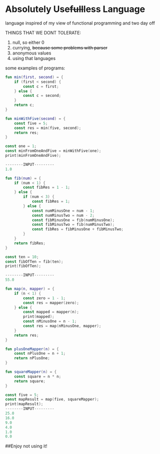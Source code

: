 # Absolutely Use~~full~~less Language

language inspired of my view of functional programming and two day off

THINGS THAT WE DONT TOLERATE:
1) null, so either 0
2) currying, ~~because some problems with parser~~
3) anonymous values
4) using that languages

some examples of programs:

```kotlin
fun min(first, second) = {
    if (first < second) {
        const c = first;
    } else {
        const c = second;
    }
    return c;
}

fun minWithFive(second) = {
    const five = 5;
    const res = min(five, second);
    return res;
}

const one = 1;
const minFromOneAndFive = minWithFive(one);
print(minFromOneAndFive);

--------INPUT---------
1.0
```

```kotlin
fun fib(num) = {
    if (num < 1) {
        const fibRes = 1 - 1;
    } else {
        if (num < 3) {
            const fibRes = 1;
        } else {
            const numMinusOne = num - 1;
            const numMinusTwo = num - 2;
            const fibMinusOne = fib(numMinusOne);
            const fibMinusTwo = fib(numMinusTwo);
            const fibRes = fibMinusOne + fibMinusTwo;
        }
    }
    return fibRes;
}

const ten = 10;
const fibOfTen = fib(ten);
print(fibOfTen);

--------INPUT---------
55.0
```

```kotlin
fun map(n, mapper) = {
    if (n < 1) {
        const zero = 1 - 1;
        const res = mapper(zero);
    } else {
        const mapped = mapper(n);
        print(mapped);
        const nMinusOne = n - 1;
        const res = map(nMinusOne, mapper);
    }
    return res;
}

fun plusOneMapper(n) = {
    const nPlusOne = n + 1;
    return nPlusOne;
}

fun squareMapper(n) = {
    const square = n * n;
    return square;
}

const five = 5;
const mapResult = map(five, squareMapper);
print(mapResult);
--------INPUT---------
25.0
16.0
9.0
4.0
1.0
0.0
```

##Enjoy not using it!
